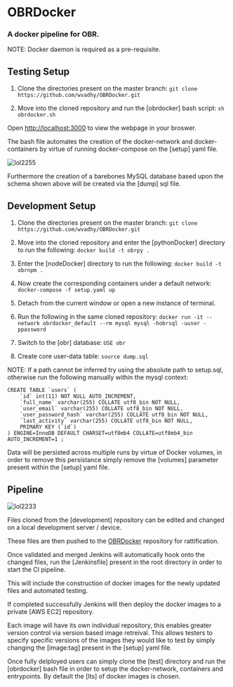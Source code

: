 # OBRDocker

### A docker pipeline for OBR.

NOTE: Docker daemon is required as a pre-requisite.

## Testing Setup

1. Clone the directories present on the master branch:
`git clone https://github.com/wvadhy/OBRDocker.git`

2. Move into the cloned repository and run the [obrdocker] bash script:
`sh obrdocker.sh`

Open [http://localhost:3000](http://localhost:3000) to view the webpage in your broswer.

The bash file automates the creation of the docker-network and docker-containers by
virtue of running docker-compose on the [setup] yaml file.

![lol2255](https://github.com/user-attachments/assets/85bdd905-d42b-4b2b-8c9d-e18b8b4a52f1)

Furthermore the creation of a barebones MySQL database based upon the schema shown above
will be created via the [dump] sql file.

## Development Setup

1. Clone the directories present on the master branch:
`git clone https://github.com/wvadhy/OBRDocker.git`

2. Move into the cloned repository and enter the [pythonDocker] directory to run the following:
`docker build -t obrpy .`

3. Enter the [nodeDocker] directory to run the following:
`docker build -t obrnpm .`

4. Now create the corresponding containers under a default network:
`docker-compose -f setup.yaml up`

5. Detach from the current window or open a new instance of terminal.

6. Run the following in the same cloned repository:
`docker run -it --network obrdocker_default --rm mysql mysql -hobrsql -uuser -ppassword`

7. Switch to the [obr] database:
`USE obr`

8. Create core user-data table:
`source dump.sql`

NOTE: If a path cannot be inferred try using the absolute path to setup.sql, otherwise run the following manually within the mysql context:

```
CREATE TABLE `users` (
    `id` int(11) NOT NULL AUTO_INCREMENT,
    `full_name` varchar(255) COLLATE utf8_bin NOT NULL,
    `user_email` varchar(255) COLLATE utf8_bin NOT NULL,
    `user_password_hash` varchar(255) COLLATE utf8_bin NOT NULL,
    `last_activity` varchar(255) COLLATE utf8_bin NOT NULL,
    PRIMARY KEY (`id`)
) ENGINE=InnoDB DEFAULT CHARSET=utf8mb4 COLLATE=utf8mb4_bin
AUTO_INCREMENT=1 ;
```

Data will be persisted across multiple runs by virtue of Docker volumes, in order to remove this
persistance simply remove the [volumes] parameter present within the [setup] yaml file.

## Pipeline

![lol2233](https://github.com/user-attachments/assets/2aa25407-b604-41fd-9e94-afe1629367a7)

Files cloned from the [development] repository can be edited and changed on a local development
server / device.

These files are then pushed to the [OBRDocker](https://github.com/wvadhy/OBRDocker/tree/master) repository
for rattification.

Once validated and merged Jenkins will automatically hook onto the changed files, run the [Jenkinsfile]
present in the root directory in order to start the CI pipeline.

This will include the construction of docker images for the newly updated files and automated testing.

If completed successfully Jenkins will then deploy the docker images to a private [AWS EC2] repository.

Each image will have its own individual repository, this enables greater version control via version based
image retreival. This allows testers to specify specific versions of the images they would like to test by
simply changing the [image:tag] present in the [setup] yaml file.

Once fully delployed users can simply clone the [test] directory and run the [obrdocker] bash file in order
to setup the docker-network, containers and entrypoints. By default the [lts] of docker images is chosen. 



